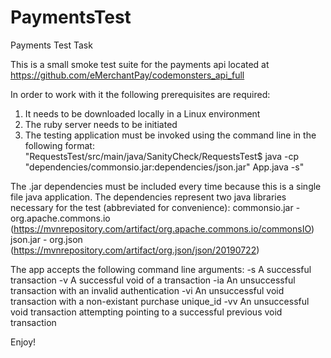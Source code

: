# PaymentsTest
Payments Test Task

This is a small smoke test suite for the payments api located at https://github.com/eMerchantPay/codemonsters_api_full

In order to work with it the following prerequisites are required:

1. It needs to be downloaded locally in a Linux environment 
2. The ruby server needs to be initiated
3. The testing application must be invoked using the command line in the following format:
"RequestsTest/src/main/java/SanityCheck/RequestsTest$ java -cp "dependencies/commonsio.jar:dependencies/json.jar" App.java -s"

The .jar dependencies must be included every time because this is a single file java application. 
The dependencies represent two java libraries necessary for the test (abbreviated for convenience):
commonsio.jar - org.apache.commons.io (https://mvnrepository.com/artifact/org.apache.commons.io/commonsIO)
json.jar - org.json (https://mvnrepository.com/artifact/org.json/json/20190722)

The app accepts the following command line arguments:
-s    A successful transaction 
-v    A successful void of a transaction
-ia   An unsuccessful transaction with an invalid authentication
-vi   An unsuccessful void transaction with a non-existant purchase unique_id
-vv   An unsuccessful void transaction attempting pointing to a successful previous void transaction

Enjoy!

